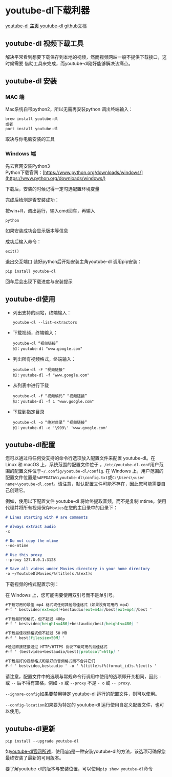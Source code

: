 # youtube-dl下载利器

<!--more-->

[youtube-dl  **主页**  ](https://ytdl-org.github.io/youtube-dl/index.html)
[youtube-dl github文档](https://github.com/ytdl-org/youtube-dl/blob/master/README.md#readme)

## youtube-dl 视频下载工具
解决平常看到想要下载保存到本地的视频，然而视频网站一般不提供下载接口，这时候需要	借助工具来完成，而youtube-dl刚好能够解决该痛点。


## youtube-dl 安装
###  MAC 端
Mac系统自带python2，所以无需再安装python
调出终端输入：
```
brew install youtube-dl
或者
port install youtube-dl
```
取决与你电脑安装的工具

### Windows 端

先去官网安装Python3  
Python下载官网：[https://www.python.org/downloads/windows/](https://www.python.org/downloads/windows/)

下载后，安装的时候记得一定勾选配置环境变量

完成后检测是否安装成功：

按win+R，调出运行，输入cmd回车，再输入

`python`

如果安装成功会显示版本等信息

成功后输入命令：

`exit()`

退出交互端口
装好python后开始安装主角youtube-dl
调用pip安装：
```
pip install youtube-dl
```
回车后会出现下载进度与安装提示

## youtube-dl使用
- 列出支持的网站，终端输入：
    ```
	youtube-dl --list-extractors
    ```
- 下载视频，终端输入：
    ```
	youtube-dl “视频链接”
	如：youtube-dl "www.google.com"
    ```
- 列出所有视频格式，终端输入：
    ```
	youtube-dl -F "视频链接"
	如：youtube-dl -f "www.google.com"
    ```
- 从列表中进行下载
    ```
	youtube-dl -f “视频编码” “视频链接”
	如：youtube-dl -f 1 "www.google.com"
    ```
- 下载到指定目录
    ```
	youtube-dl -o “绝对目录” “视频链接” 
	如：youtube-dl -o '\999\' 'www.google.com'
    ```

## youtube-dl配置

您可以通过将任何受支持的命令行选项放入配置文件来配置 youtube-dl。在 Linux 和 macOS 上，系统范围的配置文件位于 ，`/etc/youtube-dl.conf`用户范围的配置文件位于`~/.config/youtube-dl/config`. 在 Windows 上，用户范围的配置文件位置是`%APPDATA%\youtube-dl\config.txt`或`C:\Users\<user name>\youtube-dl.conf`。请注意，默认配置文件可能不存在，因此您可能需要自己创建它。

例如，使用以下配置文件 youtube-dl 将始终提取音频，而不是复制 mtime，使用代理并将所有视频保存`Movies`在您的主目录中的目录下：
```markdown
# Lines starting with # are comments

# Always extract audio
-x

# Do not copy the mtime
--no-mtime

# Use this proxy
--proxy 127.0.0.1:3128

# Save all videos under Movies directory in your home directory
-o ~/YoutubeDlMovies/%(title)s.%(ext)s

```
下载视频的格式配置示例：

在 Windows 上，您可能需要使用双引号而不是单引号。
```markdown
#下载可用的最佳 mp4 格式或任何其他最佳格式（如果没有可用的 mp4）
#-f ' bestvideo[ext=mp4]+bestaudio[ext=m4a]/best[ext=mp4]/best '

#下载最好的格式，但不超过 480p
#-f ' bestvideo[height<=480]+bestaudio/best[height<=480] '

#下载最佳视频格式但不超过 50 MB
#-f ' best[filesize<50M] '

#通过直接链接通过 HTTP/HTTPS 协议下载可用的最佳格式
#-f ' (bestvideo+bestaudio/best)[protocol^=http] '

#下载最好的视频格式和最好的音频格式而不合并它们
#-f ' bestvideo,bestaudio ' -o ' %(title)sf%(format_id)s.%(ext)s '
```
请注意，配置文件中的选项与常规命令行调用中使用的选项即开关相同，因此 `-` 或  `--` 后不得有空格，例如 `-o` 或 `--proxy` 不是 `- o` 或 `-- proxy`.

`--ignore-config`如果要禁用特定 youtube-dl 运行的配置文件，则可以使用。

`--config-location`如果要为特定的 youtube-dl 运行使用自定义配置文件，也可以使用。


## youtube-dl更新
```
pip install --upgrade youtube-dl
```
如[youtube-dl官网所述](https://ytdl-org.github.io/youtube-dl/download.html)，使用[pip](https://pip.pypa.io/en/stable/)是一种安装youtube-dl的方法，该选项可确保您最终安装了最新的可用版本。

要了解youtube-dl的版本与安装位置，可以使用`pip show youtube-dl`命令
